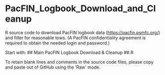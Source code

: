 # PacFIN_Logbook_Download_and_Cleanup
R source code to download PacFIN logbook data (https://pacfin.psmfc.org/) and filter for reasonable tows.
(A PacFIN confidentiality agreement is required to obtain the needed login and password.)

Start with:  ## Main PacFIN Logbook Download & Cleanup  ##.R

To retain blank lines and comments in the source code files, please copy and paste out of GitHub using the 'Raw' mode.
